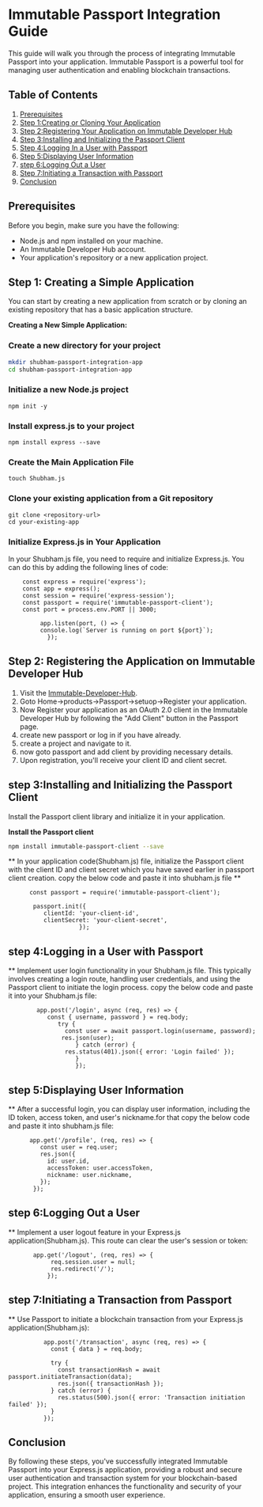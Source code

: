 # Immutable Passport Integration Guide

This guide will walk you through the process of integrating Immutable Passport into your application. 
Immutable Passport is a powerful tool for managing user authentication and enabling blockchain transactions.

## Table of Contents

1. [Prerequisites](#prerequisites)
2. [Step 1:Creating or Cloning Your Application](#creating-or-cloning-your-application)
3. [Step 2:Registering Your Application on Immutable Developer Hub](#registering-your-application)
4. [Step 3:Installing and Initializing the Passport Client](#installing-and-initializing-passport)
5. [Step 4:Logging In a User with Passport](#logging-in-a-user)
6. [Step 5:Displaying User Information](#displaying-user-information)
7. [step 6:Logging Out a User](#logging-out-a-user)
8. [Step 7:Initiating a Transaction with Passport](#initiating-a-transaction)
9. [Conclusion](https://github.com/SinghShubhamkumarkrishnadev/Immutable-Passport-Integration-Guide/edit/main/README.md#conclusion)

## Prerequisites

Before you begin, make sure you have the following:

- Node.js and npm installed on your machine.
- An Immutable Developer Hub account.
- Your application's repository or a new application project.

## Step 1: Creating a Simple Application

You can start by creating a new application from scratch or by cloning an existing repository that has a basic application structure.

**Creating a New Simple Application:**

### Create a new directory for your project ###
```bash
mkdir shubham-passport-integration-app
cd shubham-passport-integration-app
```

### Initialize a new Node.js project ###
```
npm init -y
```

### Install express.js to your project ###
```
npm install express --save
```

### Create the Main Application File ###
```
touch Shubham.js
```

### Clone your existing application from a Git repository ###
```
git clone <repository-url>
cd your-existing-app
```

### Initialize Express.js in Your Application ###
 In your Shubham.js  file, you need to require and initialize Express.js. You can do this by adding the following lines of code:
 ```
     const express = require('express');
     const app = express();
     const session = require('express-session');
     const passport = require('immutable-passport-client');
     const port = process.env.PORT || 3000; 

          app.listen(port, () => {
          console.log(`Server is running on port ${port}`);
            });
```

## Step 2: Registering the Application on Immutable Developer Hub

1. Visit the [Immutable-Developer-Hub](https://docs.immutable.com//).
2. Goto Home->products->Passport->setuop->Register your application.
3. Now Register your application as an OAuth 2.0 client in the Immutable  Developer Hub by following the "Add Client" button in the Passport page.
4. create new passport or log in if you have already.
5. create a project and navigate to it.
6. now goto passport and add client by providing necessary details. 
3. Upon registration, you'll receive your client ID and client secret.

## step 3:Installing and Initializing the Passport Client

Install the Passport client library and initialize it in your application.

**Install the Passport client**

```bash
npm install immutable-passport-client --save
```

** In your application code(Shubham.js) file, initialize the Passport client with the client ID and client secret which you have saved earlier in passport client creation. copy the below code and paste it into shubham.js file **

```
      const passport = require('immutable-passport-client');

       passport.init({
          clientId: 'your-client-id',
          clientSecret: 'your-client-secret',
                    });
```

## step 4:Logging in a User with Passport

 ** Implement user login functionality in your Shubham.js file. This typically involves creating a login route, handling user credentials, and using the Passport client to initiate the login process. copy the below code and paste it into your Shubham.js file:

```
        app.post('/login', async (req, res) => {
           const { username, password } = req.body;
              try {
                const user = await passport.login(username, password);
               res.json(user);
                   } catch (error) {
                res.status(401).json({ error: 'Login failed' });
                   }
                   });
```

## step 5:Displaying User Information

 ** After a successful login, you can display user information, including the ID token, access token, and user's nickname.for that copy the below code and paste it into shubham.js file:

  ```
        app.get('/profile', (req, res) => {
           const user = req.user; 
           res.json({
             id: user.id,
             accessToken: user.accessToken,
             nickname: user.nickname,
           });
         });
```

## step 6:Logging Out a User

 ** Implement a user logout feature in your Express.js application(Shubham.js). This route can clear the user's session or token:
```
       app.get('/logout', (req, res) => {
            req.session.user = null;
            res.redirect('/');
           });
```

## step 7:Initiating a Transaction from Passport

** Use Passport to initiate a blockchain transaction from your Express.js application(Shubham.js):
```
          app.post('/transaction', async (req, res) => {
            const { data } = req.body;

            try {
              const transactionHash = await passport.initiateTransaction(data);
              res.json({ transactionHash });
            } catch (error) {
              res.status(500).json({ error: 'Transaction initiation failed' });
            }
          });
```


## Conclusion 
 By following these steps, you've successfully integrated Immutable Passport into your Express.js application, providing a robust and secure user authentication and transaction system for your blockchain-based project. This integration enhances the functionality and security of your application, ensuring a smooth user experience.          

  
